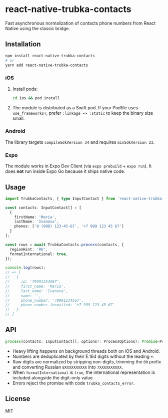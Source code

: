 # react-native-trubka-contacts

Fast asynchronous normalization of contacts phone numbers from React Native using the classic bridge.

## Installation

```bash
npm install react-native-trubka-contacts
# or
yarn add react-native-trubka-contacts
```

### iOS

1. Install pods:
   ```bash
   cd ios && pod install
   ```
2. The module is distributed as a Swift pod. If your Podfile uses `use_frameworks!`, prefer `:linkage => :static` to keep the binary size small.

### Android

The library targets `compileSdkVersion 34` and requires `minSdkVersion 23`.

### Expo

The module works in Expo Dev Client (via `expo prebuild` + `expo run`). It does **not** run inside Expo Go because it ships native code.

## Usage

```ts
import TrubkaContacts, { type InputContact } from 'react-native-trubka-contacts';

const contacts: InputContact[] = [
  {
    firstName: 'Maria',
    lastName: 'Ivanova',
    phones: ['8 (999) 123-45-67', '+7 999 123 45 67']
  }
];

const rows = await TrubkaContacts.process(contacts, {
  regionHint: 'RU',
  formatInternational: true,
});

console.log(rows);
// => [
//   {
//     id: '79991234567',
//     first_name: 'Maria',
//     last_name: 'Ivanova',
//     name: '',
//     phone_number: '79991234567',
//     phone_number_formatted: '+7 999 123-45-67'
//   }
// ]
```

## API

```ts
process(contacts: InputContact[], options?: ProcessOptions): Promise<ProcessedRow[]>
```

- Heavy lifting happens on background threads both on iOS and Android.
- Numbers are deduplicated by their E.164 digits without the leading `+`.
- Raw digits are normalized by stripping non-digits, trimming the `00` prefix and converting Russian `8XXXXXXXXXX` into `7XXXXXXXXXX`.
- When `formatInternational` is `true`, the international representation is included alongside the digit-only value.
- Errors reject the promise with code `trubka_contacts_error`.

## License

MIT
